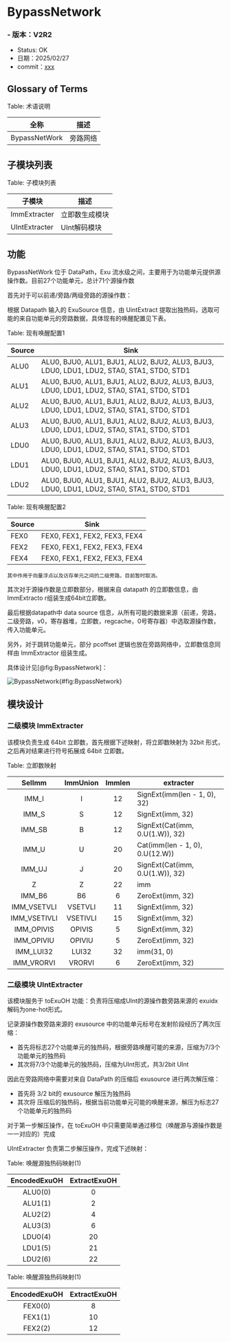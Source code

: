 # BypassNetwork

### - 版本：V2R2

- Status: OK
- 日期：2025/02/27
- commit：[xxx](https://github.com/OpenXiangShan/XiangShan/tree/xxx)

## Glossary of Terms

Table: 术语说明

| 全称            | 描述   |
| ------------- | ---- |
| BypassNetWork | 旁路网络 |

## 子模块列表

Table: 子模块列表

| 子模块           | 描述       |
| ------------- | -------- |
| ImmExtracter  | 立即数生成模块  |
| UIntExtracter | UInt解码模块 |

## 功能

BypassNetWork 位于 DataPath，Exu 流水级之间，主要用于为功能单元提供源操作数。目前27个功能单元，总计71个源操作数

首先对于可以前递/旁路/两级旁路的源操作数：

根据 Datapath 输入的 ExuSource 信息，由 UintExtract 提取出独热码，选取可能的来自功能单元的旁路数据，具体现有的唤醒配置见下表。

Table: 现有唤醒配置1

| Source | Sink                                                                                     |
| ------ | ---------------------------------------------------------------------------------------- |
| ALU0   | ALU0, BJU0, ALU1, BJU1, ALU2, BJU2, ALU3, BJU3, LDU0, LDU1, LDU2, STA0, STA1, STD0, STD1 |
| ALU1   | ALU0, BJU0, ALU1, BJU1, ALU2, BJU2, ALU3, BJU3, LDU0, LDU1, LDU2, STA0, STA1, STD0, STD1 |
| ALU2   | ALU0, BJU0, ALU1, BJU1, ALU2, BJU2, ALU3, BJU3, LDU0, LDU1, LDU2, STA0, STA1, STD0, STD1 |
| ALU3   | ALU0, BJU0, ALU1, BJU1, ALU2, BJU2, ALU3, BJU3, LDU0, LDU1, LDU2, STA0, STA1, STD0, STD1 |
| LDU0   | ALU0, BJU0, ALU1, BJU1, ALU2, BJU2, ALU3, BJU3, LDU0, LDU1, LDU2, STA0, STA1, STD0, STD1 |
| LDU1   | ALU0, BJU0, ALU1, BJU1, ALU2, BJU2, ALU3, BJU3, LDU0, LDU1, LDU2, STA0, STA1, STD0, STD1 |
| LDU2   | ALU0, BJU0, ALU1, BJU1, ALU2, BJU2, ALU3, BJU3, LDU0, LDU1, LDU2, STA0, STA1, STD0, STD1 |

Table: 现有唤醒配置2

| Source | Sink                         |
| ------ | ---------------------------- |
| FEX0   | FEX0, FEX1, FEX2, FEX3, FEX4 |
| FEX2   | FEX0, FEX1, FEX2, FEX3, FEX4 |
| FEX4   | FEX0, FEX1, FEX2, FEX3, FEX4 |

    其中作用于向量浮点以及访存单元之间的二级旁路，目前暂时取消。

其次对于源操作数是立即数部分，根据来自 datapath 的立即数信息，由 ImmExtracto r组装生成64bit立即数。

最后根据datapath中 data source
信息，从所有可能的数据来源（前递，旁路，二级旁路，v0，寄存器堆，立即数，regcache，0号寄存器）中选取源操作数，传入功能单元。

另外，对于跳转功能单元，部分 pcoffset 逻辑也放在旁路网络中，立即数信息同样由 ImmExtractor 组装生成。

具体设计见[@fig:BypassNetwork]：

![BypassNetwork](./figure/BypassNetwork.svg){#fig:BypassNetwork}

## 模块设计

### 二级模块 ImmExtracter

该模块负责生成 64bit 立即数，首先根据下述映射，将立即数映射为 32bit 形式，之后再对结果进行符号拓展成 64bit 立即数。

Table: 立即数映射

|    SelImm    | ImmUnion | Immlen | extracter                       |
| :----------: | :------: | :----: | ------------------------------- |
|    IMM_I     |    I     |   12   | SignExt(imm(len - 1, 0), 32)    |
|    IMM_S     |    S     |   12   | SignExt(imm, 32)                |
|    IMM_SB    |    B     |   12   | SignExt(Cat(imm, 0.U(1.W)), 32) |
|    IMM_U     |    U     |   20   | Cat(imm(len - 1, 0), 0.U(12.W)) |
|    IMM_UJ    |    J     |   20   | SignExt(Cat(imm, 0.U(1.W)), 32) |
|      Z       |    Z     |   22   | imm                             |
|    IMM_B6    |    B6    |   6    | ZeroExt(imm, 32)                |
| IMM_VSETVLI  | VSETVLI  |   11   | SignExt(imm, 32)                |
| IMM_VSETIVLI | VSETIVLI |   15   | SignExt(imm, 32)                |
|  IMM_OPIVIS  |  OPIVIS  |   5    | SignExt(imm, 32)                |
|  IMM_OPIVIU  |  OPIVIU  |   5    | ZeroExt(imm, 32)                |
|  IMM_LUI32   |  LUI32   |   32   | imm(31, 0)                      |
|  IMM_VRORVI  |  VRORVI  |   6    | ZeroExt(imm, 32)                |

### 二级模块 UIntExtracter

该模块服务于 toExuOH 功能：负责将压缩成UInt的源操作数旁路来源的 exuidx 解码为one-hot形式。

记录源操作数旁路来源的 exusource 中的功能单元标号在发射阶段经历了两次压缩：

* 首先将标志27个功能单元的独热码，根据旁路唤醒可能的来源，压缩为7/3个功能单元的独热码
* 其次将7/3个功能单元的独热码，压缩为UInt形式，共3/2bit UInt

因此在旁路网络中需要对来自 DataPath 的压缩后 exusource 进行两次解压缩：

* 首先将 3/2 bit的 exusource 解压为独热码
* 其次将 压缩后的独热码，根据当前功能单元可能的唤醒来源，解压为标志27个功能单元的独热码

对于第一步解压操作，在 toExuOH 中只需要简单通过移位（唤醒源与源操作数是一一对应的）完成

UIntExtracter 负责第二步解压操作，完成下述映射：

Table: 唤醒源独热码映射(1)

| EncodedExuOH | ExtractExuOH |
| :----------: | :----------: |
|   ALU0(0)    |      0       |
|   ALU1(1)    |      2       |
|   ALU2(2)    |      4       |
|   ALU3(3)    |      6       |
|   LDU0(4)    |      20      |
|   LDU1(5)    |      21      |
|   LDU2(6)    |      22      |

Table: 唤醒源独热码映射(1)

| EncodedExuOH | ExtractExuOH |
| :----------: | :----------: |
|   FEX0(0)    |      8       |
|   FEX1(1)    |      10      |
|   FEX2(2)    |      12      |
